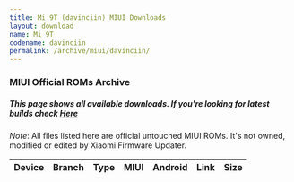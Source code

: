 ```yaml
---
title: Mi 9T (davinciin) MIUI Downloads
layout: download
name: Mi 9T
codename: davinciin
permalink: /archive/miui/davinciin/
---
```

### MIUI Official ROMs Archive
##### This page shows all available downloads. If you're looking for latest builds check [Here](/miui/davinciin/)
*Note*: All files listed here are official untouched MIUI ROMs. It's not owned, modified or edited by Xiaomi Firmware Updater.


<div class="table-responsive-md" id="table-wrapper">
<table id="firmware" class="compact table table-striped table-hover table-sm">
    <thead class="thead-dark">
        <tr>
            <th>Device</th>
            <th>Branch</th>
            <th>Type</th>
            <th>MIUI</th>
            <th>Android</th>
            <th>Link</th>
            <th>Size</th>
        </tr>
    </thead>
    <script>loadMiuiDownloads('davinciin')</script>
</table>
</div>


